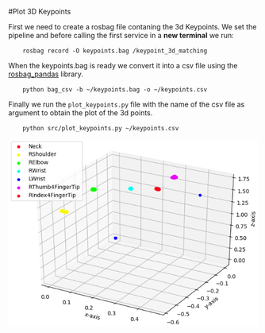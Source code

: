 #Plot 3D Keypoints

First we need to create a rosbag file contaning the 3d Keypoints.
We set the pipeline and before calling the first service in a __new terminal__ we run:

        rosbag record -O keypoints.bag /keypoint_3d_matching

When the keypoints.bag is ready we convert it into a csv file using the [rosbag_pandas](https://github.com/eurogroep/rosbag_pandas) library.

        python bag_csv -b ~/keypoints.bag -o ~/keypoints.csv

Finally we run the `plot_keypoints.py` file with the name of the csv file as argument to obtain the plot of the 3d points.

        python src/plot_keypoints.py ~/keypoints.csv 

![Plot](keypoints.png)